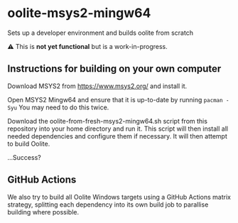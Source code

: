 # oolite-msys2-mingw64
Sets up a developer environment and builds oolite from scratch

:warning: This is **not yet functional** but is a work-in-progress.

## Instructions for building on your own computer

Download MSYS2 from https://www.msys2.org/ and install it.

Open MSYS2 Mingw64 and ensure that it is up-to-date by running `pacman -Syu` You may need to do this twice.

Download the oolite-from-fresh-msys2-mingw64.sh script from this repository into your home directory and run it. This script will then install all needed dependencies and configure them if necessary. It will then attempt to build Oolite.

...Success?

## GitHub Actions

We also try to build all Oolite Windows targets using a GitHub Actions matrix strategy, splitting each dependency into its own build job to parallise building where possible.
